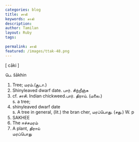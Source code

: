 ```yaml
---
categories: blog
title: சாகி
keywords: சாகி
description: 
author: Tamilan
layout: Ruby
tags: 
 
permalink: சாகி
featured: /images/ttak-48.png
---
```

  
[ cāki ]  
  
பெ. šākhin  
1. Tree; மரம்.(சூடா.)  
2. Shinyleaved dwarf date. பார். சிற்றீஞ்சு  
3. cf. சாசி. Indian chickweed.பார். திராய். (மலை.)  
s. a tree;  
2. shinyleaved dwarf date  
s. A tree in general, (lit.) the bran cher, மரப்பொது. (சது.) W. p  
836. SAKHEE  
2. The ஈச்சமரம்  
3. A plant, திராய்  
மரப்பொது